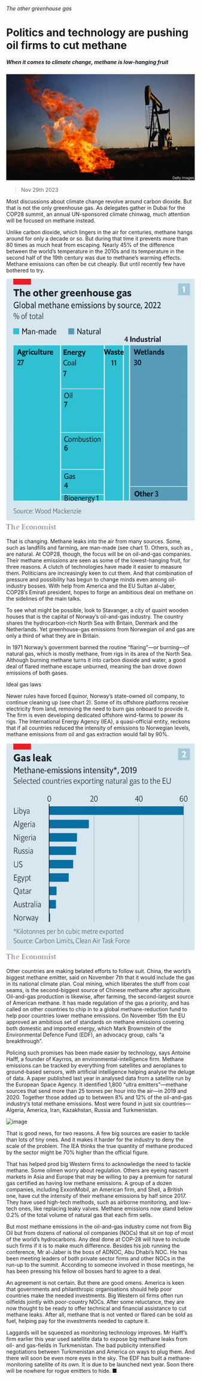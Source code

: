 ###### The other greenhouse gas

# Politics and technology are pushing oil firms to cut methane 

##### When it comes to climate change, methane is low-hanging fruit 

![image](images/20231202_STP001.jpg) 

> Nov 29th 2023 

Most discussions about climate change revolve around carbon dioxide. But that is not the only greenhouse gas. As delegates gather in Dubai for the COP28 summit, an annual UN-sponsored climate chinwag, much attention will be focused on methane instead.

Unlike carbon dioxide, which lingers in the air for centuries, methane hangs around for only a decade or so. But during that time it prevents more than 80 times as much heat from escaping. Nearly 45% of the difference between the world’s temperature in the 2010s and its temperature in the second half of the 19th century was due to methane’s warming effects. Methane emissions can often be cut cheaply. But until recently few have bothered to try.

![image](images/20231202_STC571.png) 


That is changing. Methane leaks into the air from many sources. Some, such as landfills and farming, are man-made (see chart 1). Others, such as , are natural. At COP28, though, the focus will be on oil-and-gas companies. Their methane emissions are seen as some of the lowest-hanging fruit, for three reasons. A clutch of technologies have made it easier to measure them. Politicians are increasingly keen to cut them. And that combination of pressure and possibility has begun to change minds even among oil-industry bosses. With help from America and the EU Sultan al-Jaber, COP28’s Emirati president, hopes to forge an ambitious deal on methane on the sidelines of the main talks.

To see what might be possible, look to Stavanger, a city of quaint wooden houses that is the capital of Norway’s oil-and-gas industry. The country shares the hydrocarbon-rich North Sea with Britain, Denmark and the Netherlands. Yet greenhouse-gas emissions from Norwegian oil and gas are only a third of what they are in Britain. 

In 1971 Norway’s government banned the routine “flaring”—or burning—of natural gas, which is mostly methane, from rigs in its area of the North Sea. Although burning methane turns it into carbon dioxide and water, a good deal of flared methane escape unburned, meaning the ban drove down emissions of both gases. 

Ideal gas laws

Newer rules have forced Equinor, Norway’s state-owned oil company, to continue cleaning up (see chart 2). Some of its offshore platforms receive electricity from land, removing the need to burn gas onboard to provide it. The firm is even developing dedicated offshore wind-farms to power its rigs. The International Energy Agency (IEA), a quasi-official entity, reckons that if all countries reduced the intensity of emissions to Norwegian levels, methane emissions from oil and gas extraction would fall by 90%.

![image](images/20231202_STC551.png) 


Other countries are making belated efforts to follow suit. China, the world’s biggest methane emitter, said on November 7th that it would include the gas in its national climate plan. Coal mining, which liberates the stuff from coal seams, is the second-biggest source of Chinese methane after agriculture. Oil-and-gas production is likewise, after farming, the second-largest source of American methane. It has made regulation of the gas a priority, and has called on other countries to chip in to a global methane-reduction fund to help poor countries lower methane emissions. On November 15th the EU approved an ambitious set of standards on methane emissions covering both domestic and imported energy, which Mark Brownstein of the Environmental Defence Fund (EDF), an advocacy group, calls “a breakthrough”.

Policing such promises has been made easier by technology, says Antoine Halff, a founder of Kayrros, an environmental-intelligence firm. Methane emissions can be tracked by everything from satellites and aeroplanes to ground-based sensors, with artificial intelligence helping analyse the deluge of data. A paper published last year in  analysed data from a satellite run by the European Space Agency. It identified 1,800 “ultra emitters”—methane sources that send more than 25 tonnes per hour into the air—in 2019 and 2020. Together those added up to between 8% and 12% of the oil-and-gas industry’s total methane emissions. Most were found in just six countries—Algeria, America, Iran, Kazakhstan, Russia and Turkmenistan. 

![image](images/20231202_STC577.png) 


That is good news, for two reasons. A few big sources are easier to tackle than lots of tiny ones. And it makes it harder for the industry to deny the scale of the problem. The IEA thinks the true quantity of methane produced by the sector might be 70% higher than the official figure.

That has helped prod big Western firms to acknowledge the need to tackle methane. Some oilmen worry about regulation. Others are eyeing nascent markets in Asia and Europe that may be willing to pay a premium for natural gas certified as having low methane emissions. A group of a dozen companies, including ExxonMobil, an American firm, and Shell, a British one, have cut the intensity of their methane emissions by half since 2017. They have used high-tech methods, such as airborne monitoring, and low-tech ones, like replacing leaky valves. Methane emissions now stand below 0.2% of the total volume of natural gas that each firm sells. 

But most methane emissions in the oil-and-gas industry come not from Big Oil but from dozens of national oil companies (NOCs) that sit on top of most of the world’s hydrocarbons. Any deal done at COP-28 will have to include such firms if it is to make much difference. Besides his job running the conference, Mr al-Jaber is the boss of ADNOC, Abu Dhabi’s NOC. He has been meeting leaders of both private sector firms and other NOCs in the run-up to the summit. According to someone involved in those meetings, he has been pressing his fellow oil bosses hard to agree to a deal.

An agreement is not certain. But there are good omens. America is keen that governments and philanthropic organisations should help poor countries make the needed investments. Big Western oil firms often run oilfields jointly with poor-country NOCs. After some reluctance, they are now thought to be ready to offer technical and financial assistance to cut methane leaks. After all, methane that is not vented or flared can be sold as fuel, helping pay for the investments needed to capture it. 

Laggards will be squeezed as monitoring technology improves. Mr Halff’s firm earlier this year used satellite data to expose big methane leaks from oil- and gas-fields in Turkmenistan. The bad publicity intensified negotiations between Turkmenistan and America on ways to plug them. And there will soon be even more eyes in the sky. The EDF has built a methane-monitoring satellite of its own. It is due to be launched next year. Soon there will be nowhere for rogue emitters to hide. ■


